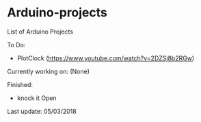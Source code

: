 # Arduino-projects

List of Arduino Projects

To Do:

  - PlotClock (https://www.youtube.com/watch?v=2DZSj8b2RGw)


Currently working on:
  (None)


Finished:
 
   - knock it Open


Last update: 05/03/2018
